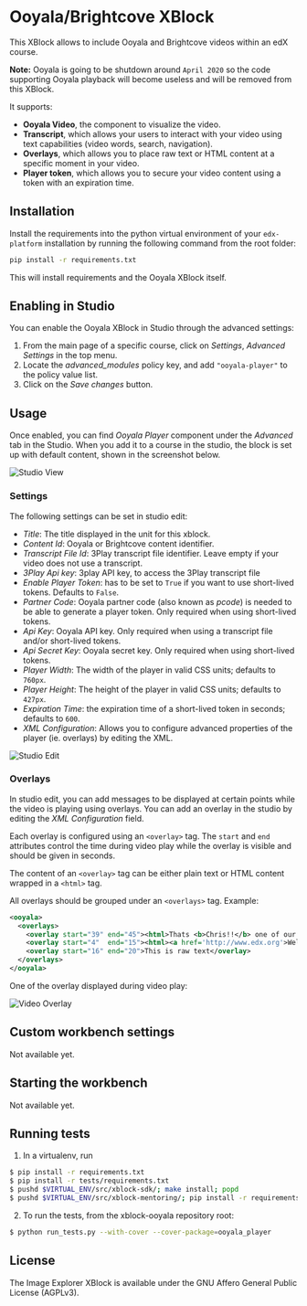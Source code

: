 Ooyala/Brightcove XBlock
========================

This XBlock allows to include Ooyala and Brightcove videos within an edX course.

**Note:** Ooyala is going to be shutdown around `April 2020` so the code supporting Ooyala playback will become useless and will be removed from this XBlock. 

It supports:

* **Ooyala Video**, the component to visualize the video.
* **Transcript**, which allows your users to interact with your video
  using text capabilities (video words, search, navigation).
* **Overlays**, which allows you to place raw text or HTML content at
  a specific moment in your video.
* **Player token**, which allows you to secure your video content
  using a token with an expiration time.

Installation
------------

Install the requirements into the python virtual environment of your
`edx-platform` installation by running the following command from the
root folder:

```bash
pip install -r requirements.txt
```

This will install requirements and the Ooyala XBlock itself.

Enabling in Studio
------------------

You can enable the Ooyala XBlock in Studio through the advanced
settings:

1. From the main page of a specific course, click on *Settings*,
   *Advanced Settings* in the top menu.
2. Locate the *advanced_modules* policy key, and add
   `"ooyala-player"` to the policy value list.
3. Click on the *Save changes* button.

Usage
-----

Once enabled, you can find _Ooyala Player_ component under the _Advanced_
tab in the Studio. When you add it to a course in the studio, the
block is set up with default content, shown in the screenshot
below.

![Studio View](https://raw.githubusercontent.com/edx-solutions/xblock-ooyala/cfb3a47c8b4842491a1c9797fd6752df3bad5fbf/doc/img/studio-view.png)

### Settings

The following settings can be set in studio edit:

* _Title_: The title displayed in the unit for this xblock.
* _Content Id_: Ooyala or Brightcove content identifier.
* _Transcript File Id_: 3Play transcript file identifier. Leave empty
  if your video does not use a transcript.
* _3Play Api key_: 3play API key, to access the 3Play transcript file
* _Enable Player Token_: has to be set to `True` if you want to use
  short-lived tokens. Defaults to `False`.
* _Partner Code_: Ooyala partner code (also known as _pcode_) is
  needed to be able to generate a player token. Only required when
  using short-lived tokens.
* _Api Key_: Ooyala API key. Only required when using a transcript
  file and/or short-lived tokens.
* _Api Secret Key_: Ooyala secret key. Only required when using
  short-lived tokens.
* _Player Width_: The width of the player in valid CSS units; defaults
  to `760px`.
* _Player Height_: The height of the player in valid CSS units;
  defaults to `427px`.
* _Expiration Time_: the expiration time of a short-lived token in
  seconds; defaults to `600`.
* _XML Configuration_: Allows you to configure advanced properties of
  the player (ie. overlays) by editing the XML.

![Studio Edit](https://raw.githubusercontent.com/edx-solutions/xblock-ooyala/cfb3a47c8b4842491a1c9797fd6752df3bad5fbf/doc/img/studio-edit.png)

### Overlays

In studio edit, you can add messages to be displayed at certain points
while the video is playing using overlays. You can add an overlay in
the studio by editing the _XML Configuration_ field.

Each overlay is configured using an `<overlay>` tag. The `start` and
`end` attributes control the time during video play while the overlay
is visible and should be given in seconds.

The content of an `<overlay>` tag can be either plain text or HTML
content wrapped in a `<html>` tag.

All overlays should be grouped under an `<overlays>` tag. Example:

```xml
<ooyala>
  <overlays>
    <overlay start="39" end="45"><html>Thats <b>Chris!!</b> one of our colleagues!</html></overlay>
    <overlay start="4"  end="15"><html><a href='http://www.edx.org'>Welcome</a> to <b>our course</b>!</html></overlay>
    <overlay start="16" end="20">This is raw text</overlay>
  </overlays>
</ooyala>
```

One of the overlay displayed during video play:

![Video Overlay](https://raw.githubusercontent.com/edx-solutions/xblock-ooyala/cfb3a47c8b4842491a1c9797fd6752df3bad5fbf/doc/img/student-view-overlay.png)

Custom workbench settings
-------------------------

Not available yet.

Starting the workbench
----------------------

Not available yet.

Running tests
-------------

1. In a virtualenv, run

```bash
$ pip install -r requirements.txt
$ pip install -r tests/requirements.txt
$ pushd $VIRTUAL_ENV/src/xblock-sdk/; make install; popd
$ pushd $VIRTUAL_ENV/src/xblock-mentoring/; pip install -r requirements.txt; popd
```

2. To run the tests, from the xblock-ooyala repository root:

```bash
$ python run_tests.py --with-cover --cover-package=ooyala_player
```

License
-------

The Image Explorer XBlock is available under the GNU Affero General
Public License (AGPLv3).
